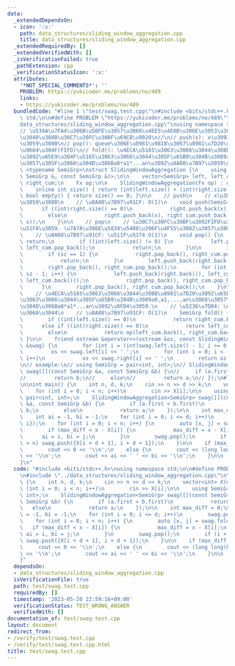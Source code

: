 ```yaml
---
data:
  _extendedDependsOn:
  - icon: ':x:'
    path: data_structures/sliding_window_aggregation.cpp
    title: data_structures/sliding_window_aggregation.cpp
  _extendedRequiredBy: []
  _extendedVerifiedWith: []
  _isVerificationFailed: true
  _pathExtension: cpp
  _verificationStatusIcon: ':x:'
  attributes:
    '*NOT_SPECIAL_COMMENTS*': ''
    PROBLEM: https://yukicoder.me/problems/no/489
    links:
    - https://yukicoder.me/problems/no/489
  bundledCode: "#line 1 \"test/swag.test.cpp\"\n#include <bits/stdc++.h>\nusing namespace\
    \ std;\n\n#define PROBLEM \"https://yukicoder.me/problems/no/489\"\n#line 3 \"\
    data_structures/sliding_window_aggregation.cpp\"\nusing namespace std;\n\n// SlidingWindowAggregation\n\
    // \u534A\u7FA4\u306B\u5BFE\u3057\u3066\u4EE5\u4E0B\u306E\u3053\u3068\u304C\u884C\
    \u3048\u308B\u30C7\u30FC\u30BF\u69CB\u9020\n//\n// push(x): x\u3092\u8FFD\u52A0\
    \u3059\u308B\n// pop(): queue\u306E\u8981\u9818\u3067\u8981\u7D20\u3092\u53D6\u308A\
    \u9664\u304F(FIFO)\n// fold(): \u4ECA\u5165\u3063\u3066\u3044\u308B\u8981\u7D20\
    \u3092\u65E9\u304F\u5165\u3063\u3066\u3044\u305F\u65B9\u304B\u3089a0,a1,...,an\u3068\
    \u3057\u305F\u3068\u304D\u306Ba0*a1*...an\u3092\u8A08\u7B97\u3059\u308B.\ntemplate\
    \ <typename SemiGrp>\nstruct SlidingWindowAggregation {\n    using Fx = function<SemiGrp(const\
    \ SemiGrp &, const SemiGrp &)>;\n\n    vector<SemiGrp> left, left_cum, right,\
    \ right_cum;\n    Fx op;\n\n    SlidingWindowAggregation(Fx op) : op(op) {}\n\n\
    \    inline int size() { return (int)left.size() + (int)right.size(); }\n    inline\
    \ bool empty() { return size() == 0; }\n\n    // push\n    // x\u3092\u8FFD\u52A0\
    \u3059\u308B\n    // \u8A08\u7B97\u91CF: O(1)\n    void push(SemiGrp x) {\n  \
    \      if ((int)right.size() == 0)\n            right.push_back(x), right_cum.push_back(x);\n\
    \        else\n            right.push_back(x), right_cum.push_back(op(right_cum.back(),\
    \ x));\n    }\n\n    // pop\n    // \u30C7\u30FC\u30BF\u3092FIFO\u3067\u53D6\u308A\
    \u51FA\u3059. \u7A7A\u306E\u5834\u5408\u306F\u4F55\u3082\u3057\u306A\u3044.\n\
    \    // \u8A08\u7B97\u91CF: \u511F\u5374 O(1)\n    void pop() {\n        if (empty())\
    \ return;\n        if ((int)left.size() != 0) {\n            left.pop_back(),\
    \ left_cum.pop_back();\n            return;\n        }\n\n        int sz = (int)right.size();\n\
    \        if (sz == 1) {\n            right.pop_back(), right_cum.pop_back();\n\
    \            return;\n        }\n        left.push_back(right.back()), left_cum.push_back(right.back());\n\
    \        right.pop_back(), right_cum.pop_back();\n        for (int i = 1; i <\
    \ sz - 1; i++) {\n            left.push_back(right.back()), left_cum.push_back(op(right.back(),\
    \ left_cum.back()));\n            right.pop_back(), right_cum.pop_back();\n  \
    \      }\n        right.pop_back(), right_cum.pop_back();\n    }\n\n    // fold\n\
    \    // \u4ECA\u5165\u3063\u3066\u3044\u308B\u8981\u7D20\u3092\u65E9\u304F\u5165\
    \u3063\u3066\u3044\u305F\u65B9\u304B\u3089a0,a1,...,an\u3068\u3057\u305F\u3068\
    \u304D\u306Ba0*a1*...an\u3092\u8FD4\u3059.\n    // \u5236\u7D04: \u7A7A\u3067\u306F\
    \u306A\u3044\n    // \u8A08\u7B97\u91CF: O(1)\n    SemiGrp fold() {\n        assert(!empty());\n\
    \        if ((int)left.size() == 0)\n            return right_cum.back();\n  \
    \      else if ((int)right.size() == 0)\n            return left_cum.back();\n\
    \        else\n            return op(left_cum.back(), right_cum.back());\n   \
    \ }\n\n    friend ostream &operator<<(ostream &os, const SlidingWindowAggregation<SemiGrp>\
    \ &swag) {\n        for (int i = (int)swag.left.size() - 1; i >= 0; i--)\n   \
    \         os << swag.left[i] << ' ';\n        for (int i = 0; i < (int)swag.right.size();\
    \ i++)\n            os << swag.right[i] << ' ';\n        return os;\n    }\n};\n\
    \n// example:\n// using SemiGrp = pair<int, int>;\n// SlidingWindowAggregation<SemiGrp>\
    \ swag([](const SemiGrp &a, const SemiGrp &b) {\n//     if (a.first < b.first)\n\
    //         return b;\n//     else\n//         return a;\n// });\n#line 6 \"test/swag.test.cpp\"\
    \n\nint main() {\n    int n, d, k;\n    cin >> n >> d >> k;\n    vector<int> X(n);\n\
    \    for (int i = 0; i < n; i++)\n        cin >> X[i];\n\n    using SemiGrp =\
    \ pair<int, int>;\n    SlidingWindowAggregation<SemiGrp> swag([](const SemiGrp\
    \ &a, const SemiGrp &b) {\n        if (a.first < b.first)\n            return\
    \ b;\n        else\n            return a;\n    });\n\n    int max_diff = 0;\n\
    \    int ai = -1, bi = -1;\n    for (int i = 0; i <= d; i++)\n        swag.push({X[i],\
    \ i});\n    for (int i = 0; i < n; i++) {\n        auto [x, j] = swag.fold();\n\
    \        if (max_diff < x - X[i]) {\n            max_diff = x - X[i];\n      \
    \      ai = i, bi = j;\n        }\n        swag.pop();\n        if (i + d + 1\
    \ < n) swag.push({X[i + d + 1], i + d + 1});\n    }\n\n    if (max_diff == 0)\n\
    \        cout << 0 << '\\n';\n    else {\n        cout << (long long)k * max_diff\
    \ << '\\n';\n        cout << ai << ' ' << bi << '\\n';\n    }\n\n    return 0;\n\
    }\n"
  code: "#include <bits/stdc++.h>\nusing namespace std;\n\n#define PROBLEM \"https://yukicoder.me/problems/no/489\"\
    \n#include \"../data_structures/sliding_window_aggregation.cpp\"\n\nint main()\
    \ {\n    int n, d, k;\n    cin >> n >> d >> k;\n    vector<int> X(n);\n    for\
    \ (int i = 0; i < n; i++)\n        cin >> X[i];\n\n    using SemiGrp = pair<int,\
    \ int>;\n    SlidingWindowAggregation<SemiGrp> swag([](const SemiGrp &a, const\
    \ SemiGrp &b) {\n        if (a.first < b.first)\n            return b;\n     \
    \   else\n            return a;\n    });\n\n    int max_diff = 0;\n    int ai\
    \ = -1, bi = -1;\n    for (int i = 0; i <= d; i++)\n        swag.push({X[i], i});\n\
    \    for (int i = 0; i < n; i++) {\n        auto [x, j] = swag.fold();\n     \
    \   if (max_diff < x - X[i]) {\n            max_diff = x - X[i];\n           \
    \ ai = i, bi = j;\n        }\n        swag.pop();\n        if (i + d + 1 < n)\
    \ swag.push({X[i + d + 1], i + d + 1});\n    }\n\n    if (max_diff == 0)\n   \
    \     cout << 0 << '\\n';\n    else {\n        cout << (long long)k * max_diff\
    \ << '\\n';\n        cout << ai << ' ' << bi << '\\n';\n    }\n\n    return 0;\n\
    }"
  dependsOn:
  - data_structures/sliding_window_aggregation.cpp
  isVerificationFile: true
  path: test/swag.test.cpp
  requiredBy: []
  timestamp: '2023-05-20 22:59:16+09:00'
  verificationStatus: TEST_WRONG_ANSWER
  verifiedWith: []
documentation_of: test/swag.test.cpp
layout: document
redirect_from:
- /verify/test/swag.test.cpp
- /verify/test/swag.test.cpp.html
title: test/swag.test.cpp
---
```

